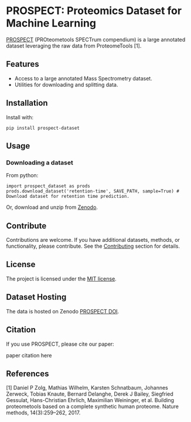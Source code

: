 # PROSPECT: Proteomics Dataset for Machine Learning

[PROSPECT](https://doi.org/10.5281/zenodo.6602020) (PROteometools SPECTrum compendium) is a large annotated dataset leveraging the raw data from ProteomeTools [1].

## Features

* Access to a large annotated Mass Spectrometry dataset.
* Utilities for downloading and splitting data.

## Installation

Install with:

```
pip install prospect-dataset
```
    
## Usage


### Downloading a dataset

From python:
```
import prospect_dataset as prods 
prods.download_dataset('retention-time', SAVE_PATH, sample=True) # Download dataset for retention time prediction.
```

Or, download and unzip from [Zenodo](https://doi.org/10.5281/zenodo.6602020).

## Contribute

Contributions are welcome. If you have additional datasets, methods, or functionality, please contribute.
See the [Contributing]() section for details.

## License

The project is licensed under the [MIT license](https://github.com/wilhelm-lab/PROSPECT/blob/main/LICENSE).

## Dataset Hosting

The data is hosted on Zenodo [PROSPECT DOI](https://doi.org/10.5281/zenodo.6602020).

## Citation

If you use PROSPECT, please cite our paper:

paper citation here

## References


[1] Daniel P Zolg, Mathias Wilhelm, Karsten Schnatbaum, Johannes Zerweck, Tobias Knaute, Bernard Delanghe, Derek J Bailey, Siegfried Gessulat, Hans-Christian Ehrlich, Maximilian Weininger, et al. Building proteometools based on a complete synthetic human proteome. Nature methods, 14(3):259–262, 2017.
